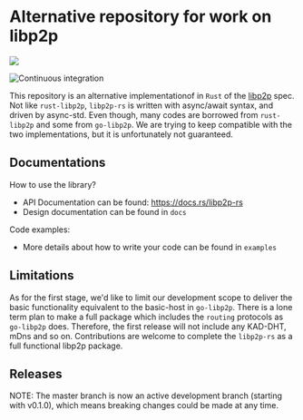 # Alternative repository for work on libp2p

<a href="http://libp2p.io/"><img src="https://img.shields.io/badge/project-libp2p-yellow.svg?style=flat-square" /></a>

![Continuous integration](https://github.com/netwarps/libp2p-rs/workflows/Continuous%20integration/badge.svg?branch=master)

This repository is an alternative implementationof in `Rust` of the [libp2p](https://libp2p.io) spec. Not like `rust-libp2p`, `libp2p-rs` is written with async/await syntax, and driven by async-std. Even though, many codes are borrowed from `rust-libp2p` and some from `go-libp2p`. We are trying to keep compatible with the two implementations, but it is unfortunately not guaranteed.

## Documentations

How to use the library?

- API Documentation can be found: https://docs.rs/libp2p-rs
- Design documentation can be found in `docs`

Code examples:

- More details about how to write your code can be found in `examples`


## Limitations

As for the first stage, we'd like to limit our development scope to deliver the basic functionality equivalent to the basic-host in `go-libp2p`. There is a lone term plan to make a full package which includes the `routing` protocols as `go-libp2p` does. Therefore, the first release will not include any KAD-DHT, mDns and so on. Contributions are welcome to complete the `libp2p-rs` as a full functional libp2p package.     


## Releases

NOTE: The master branch is now an active development branch (starting with v0.1.0), which means breaking changes could be made at any time.  
